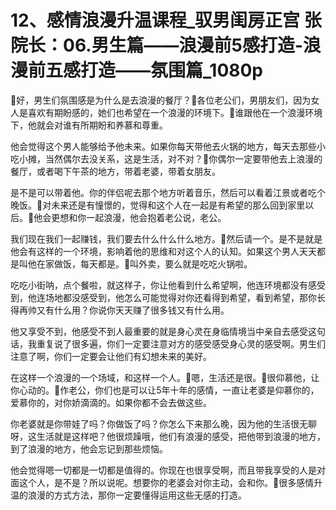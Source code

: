 # 12、感情浪漫升温课程_驭男闺房正宫 张院长：06.男生篇——浪漫前5感打造-浪漫前五感打造——氛围篇_1080p

🎼好，男生们氛围感是为什么是去浪漫的餐厅？🎼各位老公们，男朋友们，因为女人是喜欢有期盼感的，她们也希望在一个浪漫的环境下。🎼谁跟他在一个浪漫环境下，他就会对谁有所期盼和养慕和尊重。

他会觉得这个男人能够给予他未来。如果你每天带他去火锅的地方，每天去那些小吃小摊，当然偶尔去没关系，这是生活，对不对？🎼你偶尔一定要带他去上浪漫的餐厅，或者喝下午茶的地方，带着老婆，带着女朋友。

是不是可以带着他。你的伴侣呢去那个地方听着音乐，然后可以看着江景或者吃个晚饭。🎼对未来还是有憧憬的，觉得和这个人在一起是有希望的那么回到家里以后。🎼他会更想和你一起浪漫，他会抱着老公说，老公。

我们现在我们一起赚钱，我们要去什么什么什么地方。🎼然后请一个。是不是就是他会有这样的一个环境，影响着他的思维和对这个人的认知。如果这个男人天天都是叫他在家做饭，每天都是。🎼叫外卖，要么就是吃吃火锅啦。

吃吃小街呐，点个餐啦，就这样子，你让他看到什么希望啊，他连环境都没有感受到，他连场地都没感受到，他怎么可能觉得对你还看得到希望，看到希望，那你长得再帅又有什么用？你说你天天赚了很多钱又有什么用。

他又享受不到，他感受不到人最重要的就是身心灵在身临情境当中亲自去感受这句话，我重复说了很多遍，你们一定要注意对方的感受感受身心灵的感受啊。男生们注意了啊，你们一定要会让他们有幻想未来的美好。

在这样一个浪漫的一个场域，和这样一个人。🎼嗯，生活还是很。🎼很仰慕他，让你心动的。🎼作老公，你们也是可以让5年十年的感情，一直让老婆是仰慕你的，爱慕你的，对你娇滴滴的。如果你都不会去做这些。

你老婆就是你带娃了吗？你做饭了吗？你怎么下来那么晚，因为他的生活很无聊呀，这生活就是这样吧？他很烦躁哦，他们有浪漫的感受，把他带到浪漫的地方，到了浪漫的地方，他会忘记到那些烦恼。

他会觉得嗯一切都是一切都是值得的。你现在也很享受啊，而且带我享受的人是对面这个人，是不是？所以说呢。想要你的老婆会对你主动，会和你。🎼很多感情升温的浪漫的方式方法，那你一定要懂得运用这些无感的打造。

